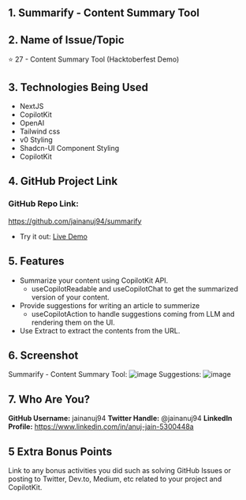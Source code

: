 ## 1. Summarify - Content Summary Tool

## 2. Name of Issue/Topic

⭐ 27 - Content Summary Tool (Hacktoberfest Demo)

## 3. Technologies Being Used

- NextJS
- CopilotKit
- OpenAI
- Tailwind css
- v0 Styling
- Shadcn-UI Component Styling
- CopilotKit

## 4. GitHub Project Link

### GitHub Repo Link: 
https://github.com/jainanuj94/summarify

- Try it out: [Live Demo](https://summarify-puce.vercel.app/)

## 5. Features

- Summarize your content using CopilotKit API.
    - useCopilotReadable and useCopilotChat to get the summarized version of your content.
- Provide suggestions for writing an article to summerize
    - useCopilotAction to handle suggestions coming from LLM and rendering them on the UI.
- Use Extract to extract the contents from the URL.

## 6. Screenshot

Summarify - Content Summary Tool:
![image](https://github.com/user-attachments/assets/5d2a020c-dc8f-4b27-85db-ba1413bdc8f6)
Suggestions:
![image](https://github.com/user-attachments/assets/5d2a020c-dc8f-4b27-85db-ba1413bdc8f6)

## 7. Who Are You?

**GitHub Username:** jainanuj94 
**Twitter Handle:** @jainanuj94 
**LinkedIn Profile:** https://www.linkedin.com/in/anuj-jain-5300448a

## 5 Extra Bonus Points

Link to any bonus activities you did such as solving GitHub Issues or posting to Twitter, Dev.to, Medium, etc related to your project and CopilotKit.
